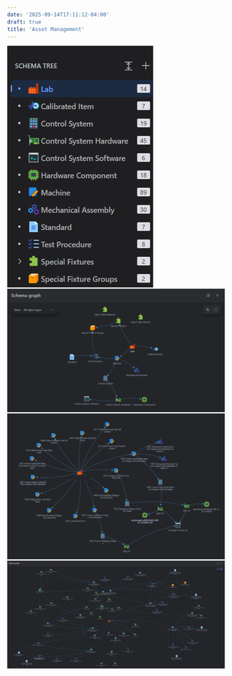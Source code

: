 ```yaml
---
date: '2025-09-14T17:11:12-04:00'
draft: true
title: 'Asset Management'
---
```

![](SchemaTree.png)
![](SchemaGraph.png)
![](SchemaExample.png)
![](SchemaExample2.png)